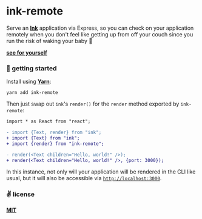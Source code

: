 # ink-remote
Serve an [__Ink__](https://github.com/vadimdemedes/ink) application via Express, so you can check on your application remotely when you don't feel like getting up from off your couch since you run the risk of waking your baby 👶

[__see for yourself__](https://twitter.com/cawfree/status/1559674440430063616)

### 🚀 getting started

Install using [__Yarn__](https://yarnpkg.com/):

```shell
yarn add ink-remote
```

Then just swap out `ink`'s `render()` for the `render` method exported by `ink-remote`:

```diff
import * as React from "react";

- import {Text, render} from "ink";
+ import {Text} from "ink";
+ import {render} from "ink-remote";

- render(<Text children="Hello, world!" />);
+ render(<Text children="Hello, world!" />, {port: 3000});
```

In this instance, not only will your application will be rendered in the CLI like usual, but it will also be accessible via [`http://localhost:3000`](http://localhost:3000`).

### ✌️ license
[__MIT__](./LICENSE)
